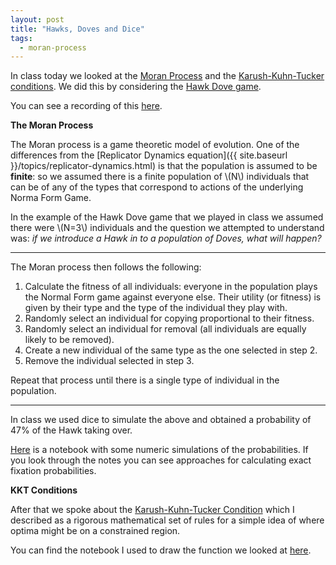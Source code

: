 ```yaml
---
layout: post
title: "Hawks, Doves and Dice"
tags:
  - moran-process
---
```


In class today we looked at the [Moran
Process](https://nashpy.readthedocs.io/en/stable/text-book/moran-process.html) and the 
[Karush-Kuhn-Tucker conditions](https://vknight.org/gtb/main-17/). We did this by
considering the [Hawk Dove game](https://vknight.org/gtb/main-8/#inknuM1ypp).

You can see a recording of this [here](https://cardiff.cloud.panopto.eu/Panopto/Pages/Viewer.aspx?id=724c904c-da51-40e8-a34b-b38200d6c839).

**The Moran Process**

The Moran process is a game theoretic model of evolution. One of the differences
from the [Replicator Dynamics equation]({{ site.baseurl
}}/topics/replicator-dynamics.html) is that the population is assumed to be
**finite**: so we assumed there is a finite population of \\(N\\) individuals
that can be of any of the types that correspond to actions of the underlying
Norma Form Game.

In the example of the Hawk Dove game that we played in class we assumed there
were \\(N=3\\) individuals and the question we attempted to understand was: _if
we introduce a Hawk in to a population of Doves, what will happen?_

---

The Moran process then follows the following:

1. Calculate the fitness of all individuals: everyone in the population plays
   the Normal Form game against everyone else. Their utility (or fitness)
   is given by their type and the type of the individual they play with.
2. Randomly select an individual for copying proportional to their fitness.
3. Randomly select an individual for removal (all individuals are equally likely
   to be removed).
4. Create a new individual of the same type as the one selected in step 2.
5. Remove the individual selected in step 3.

Repeat that process until there is a single type of individual in the
population.

---

In class we used dice to simulate the above and obtained a
probability of 47% of the Hawk taking over.

[Here]({{site.baseurl}}/assets/2025-2026/nbs/hawks-doves.ipynb) is a notebook with some numeric simulations of the probabilities. If you
look through the notes you can see approaches for calculating exact fixation
probabilities.


**KKT Conditions**

After that we spoke about the [Karush-Kuhn-Tucker Condition](https://vknight.org/gtb/main-17/) which I described
as a rigorous mathematical set of rules for a simple idea of where optima might
be on a constrained region.

You can find the notebook I used to draw the function we looked at
[here]({{site.baseurl/assets/2025-2026/nbs/coffee-doughnuts.ipynb}}).
